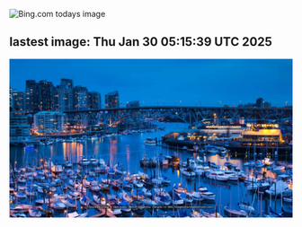 ![Bing.com todays image](https://github.com/forwardcomputers/forwardcomputers.github.io/workflows/Bing%20Image/badge.svg)
<!-- ![Environment Canada latest weather](https://github.com/forwardcomputers/forwardcomputers.github.io/workflows/EC%20Weather/badge.svg) -->
## lastest image: Thu Jan 30 05:15:39 UTC 2025
![](images/today.jpg)

